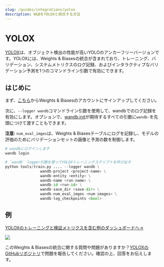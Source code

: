 ```yaml
---
slug: /guides/integrations/yolox
description: W&BをYOLOXと統合する方法
---
```


# YOLOX

[YOLOX](https://github.com/Megvii-BaseDetection/YOLOX)は、オブジェクト検出の性能が高いYOLOのアンカーフリーバージョンです。YOLOXには、Weights & Biasesの統合が含まれており、トレーニング、バリデーション、システムメトリクスのログ記録、およびインタラクティブなバリデーション予測を1つのコマンドライン引数で有効にできます。

## はじめに

まず、[こちら](https://wandb.ai/site)からWeights & Biasesのアカウントにサインアップしてください。

次に、`--logger wandb`コマンドライン引数を使用して、wandbでのログ記録を有効にします。オプションで、[wandb.init](../../track/launch.md)が期待するすべての引数に`wandb-`を先頭につけて渡すこともできます。

**注意:** `num_eval_imges`は、Weights & Biasesテーブルにログを記録し、モデルの評価のためにバリデーションセットの画像と予測の数を制御します。

```python
# wandbにログインします
wandb login

# `wandb` logger引数を使ってYOLOXトレーニングスクリプトを呼び出す
python tools/train.py .... --logger wandb \
                wandb-project <project-name> \
                wandb-entity <entity> \
                wandb-name <run-name> \
                wandb-id <run-id> \
                wandb-save_dir <save-dir> \
                wandb-num_eval_imges <num-images> \
                wandb-log_checkpoints <bool>
```
## 例

[YOLOXのトレーニングと検証メトリクスを含む例のダッシュボードへ->](https://wandb.ai/manan-goel/yolox-nano/runs/3pzfeom)

![](/images/integrations/yolox_example_dashboard.png)

このWeights & Biasesの統合に関する質問や問題がありますか？[YOLOXのGitHubリポジトリ](https://github.com/Megvii-BaseDetection/YOLOX)で問題を報告してください。確認の上、回答をお伝えします。